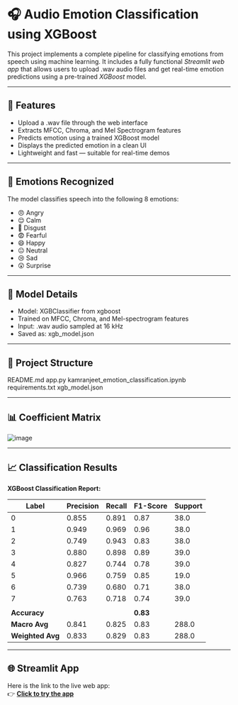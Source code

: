 # 🎧 Audio Emotion Classification using XGBoost

This project implements a complete pipeline for classifying emotions from speech using machine learning. It includes a fully functional *Streamlit web app* that allows users to upload .wav audio files and get real-time emotion predictions using a pre-trained *XGBoost* model.

---

## 🚀 Features

- Upload a .wav file through the web interface
- Extracts MFCC, Chroma, and Mel Spectrogram features
- Predicts emotion using a trained XGBoost model
- Displays the predicted emotion in a clean UI
- Lightweight and fast — suitable for real-time demos

---

## 🎯 Emotions Recognized

The model classifies speech into the following 8 emotions:

- 😠 Angry  
- 😌 Calm  
- 🤢 Disgust  
- 😨 Fearful  
- 😄 Happy  
- 😐 Neutral  
- 😢 Sad  
- 😲 Surprise  

---

## 🧠 Model Details

- Model: XGBClassifier from xgboost
- Trained on MFCC, Chroma, and Mel-spectrogram features
- Input: .wav audio sampled at 16 kHz
- Saved as: xgb_model.json

---

## 📁 Project Structure
README.md
app.py
kamranjeet_emotion_classification.ipynb
requirements.txt
xgb_model.json

---

## 📊 Coefficient Matrix

![image](https://github.com/user-attachments/assets/f168cd39-6732-4acc-a3d8-2ef6269bd671)

---

## 📈 Classification Results

**XGBoost Classification Report:**

| Label | Precision | Recall | F1-Score | Support |
|-------|-----------|--------|----------|---------|
| 0     | 0.855     | 0.891  | 0.87     | 38.0    |
| 1     | 0.949     | 0.969  | 0.96     | 38.0    |
| 2     | 0.749     | 0.943  | 0.83     | 38.0    |
| 3     | 0.880     | 0.898  | 0.89     | 39.0    |
| 4     | 0.827     | 0.744  | 0.78     | 39.0    |
| 5     | 0.966     | 0.759  | 0.85     | 19.0    |
| 6     | 0.739     | 0.680  | 0.71     | 38.0    |
| 7     | 0.763     | 0.718  | 0.74     | 39.0    |
|       |           |        |          |         |
| **Accuracy**     |        |          | **0.83** |         |
| **Macro Avg**    | 0.841  | 0.825    | 0.83     | 288.0   |
| **Weighted Avg** | 0.833  | 0.829    | 0.83     | 288.0   |

---

## 🌐 Streamlit App

Here is the link to the live web app:  
👉 **[Click to try the app](https://emotion-classification-on-speech-data-b9tmuggblrfdxmlbub68dq.streamlit.app/)**
